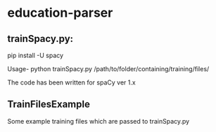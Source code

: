 # education-parser
## trainSpacy.py:
pip install -U spacy

Usage- python trainSpacy.py /path/to/folder/containing/training/files/

The code has been written for spaCy ver 1.x

## TrainFilesExample
Some example training files which are passed to trainSpacy.py
